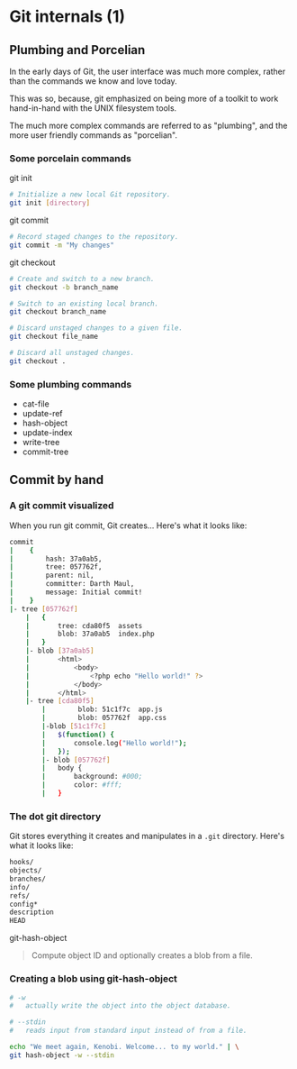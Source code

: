 # Git internals (1)

## Plumbing and Porcelian

In the early days of Git, the user interface was much more complex, rather than the commands we know and love today.

This was so, because, git emphasized on being more of a toolkit to work hand-in-hand with the UNIX filesystem tools.

The much more complex commands are referred to as "plumbing", and the more user friendly commands as "porcelian".

### Some porcelain commands

git init

```bash
# Initialize a new local Git repository.
git init [directory]
```

git commit

```bash
# Record staged changes to the repository.
git commit -m "My changes"
```
git checkout

```bash
# Create and switch to a new branch.
git checkout -b branch_name

# Switch to an existing local branch.
git checkout branch_name

# Discard unstaged changes to a given file.
git checkout file_name

# Discard all unstaged changes.
git checkout .
```

### Some plumbing commands

- cat-file
- update-ref
- hash-object
- update-index
- write-tree
- commit-tree

## Commit by hand

### A git commit visualized

When you run git commit, Git creates... Here's what it looks like:

```bash
commit
|    {
|        hash: 37a0ab5,
|        tree: 057762f,
|        parent: nil,
|        committer: Darth Maul,
|        message: Initial commit!
|    }
|- tree [057762f]
    |   {
    |       tree: cda80f5  assets
    |       blob: 37a0ab5  index.php
    |   }
    |- blob [37a0ab5]
    |       <html>
    |           <body>
    |               <?php echo "Hello world!" ?>
    |           </body>
    |       </html>
    |- tree [cda80f5]
        |        blob: 51c1f7c  app.js
        |        blob: 057762f  app.css
        |-blob [51c1f7c]
        |   $(function() {
        |       console.log("Hello world!");
        |   });
        |- blob [057762f]
        |   body {
        |       background: #000;
        |       color: #fff;
        |   }
```

### The dot git directory

Git stores everything it creates and manipulates in a `.git` directory. Here's what it looks like:

```bash
hooks/
objects/
branches/
info/
refs/
config*
description
HEAD
```
git-hash-object

> Compute object ID and optionally creates a blob from a file.

### Creating a blob using git-hash-object

```bash
# -w
#   actually write the object into the object database.

# --stdin
#   reads input from standard input instead of from a file.

echo "We meet again, Kenobi. Welcome... to my world." | \
git hash-object -w --stdin
```
